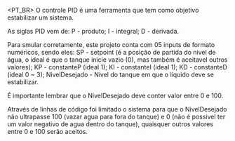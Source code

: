 <PT_BR>
O controle PID é uma ferramenta que tem como objetivo estabilizar um sistema.

As siglas PID vem de:
P - produto;
I - integral;
D - derivada.

Para smular corretamente, este projeto conta com 05 inputs de formato numéricos, sendo eles:
SP - setpoint (é a posição de partida do nivel de água, o ideal é que o tanque inicie vazio (0), mas também é aceitavel outros valores);
KP - constanteP (ideal 1);
KI - constanteI (ideal 1);
KD - constanteD (ideal 0 ~ 3);
NivelDesejado - Nivel do tanque em que o líquido deve se estabilizar.

É importante lembrar que o NivelDesejado deve conter valor entre 0 e 100.

Através de linhas de código foi limitado o sistema para que o NivelDesejado não ultrapasse 100 (vazar agua para fora do tanque) e 0 (não é possivel ter um valor negativo de agua dentro do tanque), quaisquer outros valores entre 0 e 100 serão aceitos.
